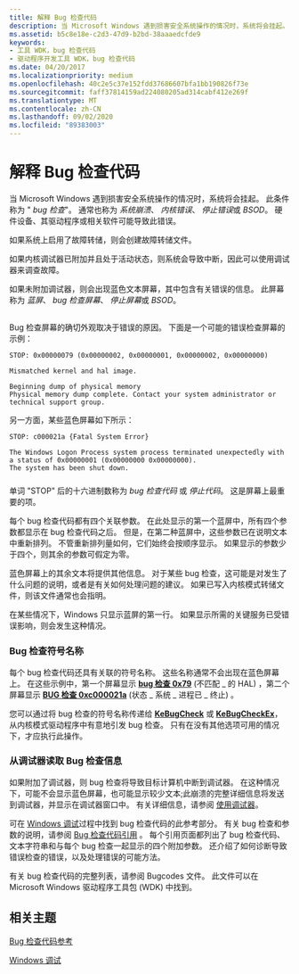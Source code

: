 ```yaml
---
title: 解释 Bug 检查代码
description: 当 Microsoft Windows 遇到损害安全系统操作的情况时，系统将会挂起。
ms.assetid: b5c8e18e-c2d3-47d9-b2bd-38aaaedcfde9
keywords:
- 工具 WDK，bug 检查代码
- 驱动程序开发工具 WDK，bug 检查代码
ms.date: 04/20/2017
ms.localizationpriority: medium
ms.openlocfilehash: 40c2e5c37e152fdd37686607bfa1bb190826f73e
ms.sourcegitcommit: faff37814159ad224080205ad314cabf412e269f
ms.translationtype: MT
ms.contentlocale: zh-CN
ms.lasthandoff: 09/02/2020
ms.locfileid: "89383003"
---
```

# <a name="interpreting-a-bug-check-code"></a>解释 Bug 检查代码


当 Microsoft Windows 遇到损害安全系统操作的情况时，系统将会挂起。 此条件称为 " *bug 检查*"。 通常也称为 *系统崩溃*、 *内核错误*、 *停止错误*或 *BSOD*。 硬件设备、其驱动程序或相关软件可能导致此错误。

如果系统上启用了故障转储，则会创建故障转储文件。

如果内核调试器已附加并且处于活动状态，则系统会导致中断，因此可以使用调试器来调查故障。

如果未附加调试器，则会出现蓝色文本屏幕，其中包含有关错误的信息。 此屏幕称为 *蓝屏*、 *bug 检查屏幕*、 *停止屏幕*或 *BSOD*。

## <span id="ddk_interpreting_bug_check_codes_tools"></span><span id="DDK_INTERPRETING_BUG_CHECK_CODES_TOOLS"></span>


Bug 检查屏幕的确切外观取决于错误的原因。 下面是一个可能的错误检查屏幕的示例：

```
STOP: 0x00000079 (0x00000002, 0x00000001, 0x00000002, 0x00000000)

Mismatched kernel and hal image.

Beginning dump of physical memory
Physical memory dump complete. Contact your system administrator or
technical support group.
```

另一方面，某些蓝色屏幕如下所示：

```
STOP: c000021a {Fatal System Error}

The Windows Logon Process system process terminated unexpectedly with
a status of 0x00000001 (0x00000000 0x00000000).
The system has been shut down.
```

### <span id="ddk_blue_screen_data_tools"></span><span id="DDK_BLUE_SCREEN_DATA_TOOLS"></span>

单词 "STOP" 后的十六进制数称为 *bug 检查代码* 或 *停止代码*。 这是屏幕上最重要的项。

每个 bug 检查代码都有四个关联参数。 在此处显示的第一个蓝屏中，所有四个参数都显示在 bug 检查代码之后。 但是，在第二种蓝屏中，这些参数已在说明文本中重新排列。 不管重新排列量如何，它们始终会按顺序显示。 如果显示的参数少于四个，则其余的参数可假定为零。

蓝色屏幕上的其余文本将提供其他信息。 对于某些 bug 检查，这可能是对发生了什么问题的说明，或者是有关如何处理问题的建议。 如果已写入内核模式转储文件，则该文件通常也会指明。

在某些情况下，Windows 只显示蓝屏的第一行。 如果显示所需的关键服务已受错误影响，则会发生这种情况。

### <a name="span-idbug_check_symbolic_namesspanspan-idbug_check_symbolic_namesspanbug-check-symbolic-names"></a><span id="bug_check_symbolic_names"></span><span id="BUG_CHECK_SYMBOLIC_NAMES"></span>Bug 检查符号名称

每个 bug 检查代码还具有关联的符号名称。 这些名称通常不会出现在蓝色屏幕上。 在这些示例中，第一个屏幕显示 [**bug 检查 0x79**](../debugger/bug-check-0x79--mismatched-hal.md) (不匹配 \_ 的 HAL) ，第二个屏幕显示 [**BUG 检查 0xc000021a**](https://docs.microsoft.com/windows-hardware/drivers/debugger/bug-check-0xc000021a--status-system-process-terminated) (状态 \_ 系统 \_ 进程已 \_ 终止) 。

您可以通过将 bug 检查的符号名称传递给 [**KeBugCheck**](/windows-hardware/drivers/ddi/ntddk/nf-ntddk-kebugcheck) 或 [**KeBugCheckEx**](/windows-hardware/drivers/ddi/wdm/nf-wdm-kebugcheckex)，从内核模式驱动程序中有意地引发 bug 检查。 只有在没有其他选项可用的情况下，才应执行此操作。

### <a name="span-idreading_bug_check_information_from_the_debuggerspanspan-idreading_bug_check_information_from_the_debuggerspanreading-bug-check-information-from-the-debugger"></a><span id="reading_bug_check_information_from_the_debugger"></span><span id="READING_BUG_CHECK_INFORMATION_FROM_THE_DEBUGGER"></span>从调试器读取 Bug 检查信息

如果附加了调试器，则 bug 检查将导致目标计算机中断到调试器。 在这种情况下，可能不会显示蓝色屏幕，也可能显示较少文本;此崩溃的完整详细信息将发送到调试器，并显示在调试器窗口中。 有关详细信息，请参阅 [使用调试器](using-a-debugger.md)。

可在 [Windows 调试](../debugger/index.md)过程中找到 bug 检查代码的此参考部分。 有关 bug 检查和参数的说明，请参阅 [Bug 检查代码引用](../debugger/bug-check-code-reference2.md) 。 每个引用页面都列出了 bug 检查代码、文本字符串和与每个 bug 检查一起显示的四个附加参数。 还介绍了如何诊断导致错误检查的错误，以及处理错误的可能方法。

有关 bug 检查代码的完整列表，请参阅 Bugcodes 文件。 此文件可以在 Microsoft Windows 驱动程序工具包 (WDK) 中找到。

## <a name="span-idrelated_topicsspanrelated-topics"></a><span id="related_topics"></span>相关主题


[Bug 检查代码参考](../debugger/bug-check-code-reference2.md)

[Windows 调试](../debugger/index.md)

 

